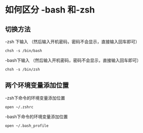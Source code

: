 # 如何区分 -bash 和-zsh

## 切换方法

-zsh 下输入 （然后输入开机密码，密码不会显示，直接输入回车即可）

```
chsh -s /bin/bash
```

-bash下输入 （然后输入开机密码，密码不会显示，直接输入回车即可）

```
chsh -s /bin/zsh
```

## 两个环境变量添加位置

-zsh下命令的环境变量添加位置

```
open ~/.zshrc 
```

-bash下命令的环境变量添加位置

```
open ~/.bash_profile
```

